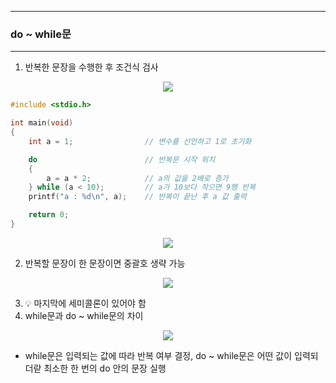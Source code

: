 -----
### do ~ while문
-----
1. 반복한 문장을 수행한 후 조건식 검사
<div align="center">
<img src="https://github.com/user-attachments/assets/d0a1675c-2c09-4a35-8bac-73cbbcc98b84">
</div>

```c
#include <stdio.h>

int main(void)
{
	int a = 1;                // 변수를 선언하고 1로 초기화

	do                        // 반복문 시작 위치
	{
		a = a * 2;            // a의 값을 2배로 증가
	} while (a < 10);         // a가 10보다 작으면 9행 반복
	printf("a : %d\n", a);    // 반복이 끝난 후 a 값 출력

	return 0;
}
```
<div align="center">
<img src="https://github.com/user-attachments/assets/91c8ccf0-c1eb-4465-bd9a-afb34d96f226">
</div>

2. 반복할 문장이 한 문장이면 중괄호 생략 가능
<div align="center">
<img src="https://github.com/user-attachments/assets/b0ceaa63-0240-40b8-a0d4-f40405a368a2">
</div>

3. 💡 마지막에 세미콜론이 있어야 함
4. while문과 do ~ while문의 차이
<div align="center">
<img src="https://github.com/user-attachments/assets/244fdcfa-aaa3-4ebb-a517-57fee4b77b27">
</div>

  - while문은 입력되는 값에 따라 반복 여부 결정, do ~ while문은 어떤 값이 입력되더랃 최소한 한 번의 do 안의 문장 실행

